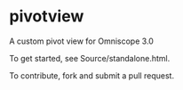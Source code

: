 # pivotview
A custom pivot view for Omniscope 3.0

To get started, see Source/standalone.html.

To contribute, fork and submit a pull request.
